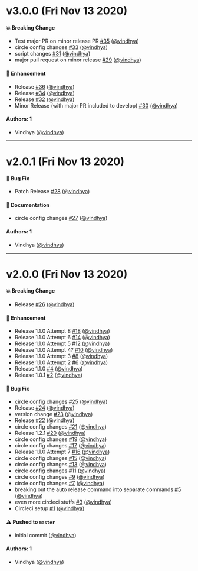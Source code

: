 # v3.0.0 (Fri Nov 13 2020)

#### 💥 Breaking Change

- Test major PR on minor release PR [#35](https://github.com/vindhya/hello-world-npm-test/pull/35) ([@vindhya](https://github.com/vindhya))
- circle config changes [#33](https://github.com/vindhya/hello-world-npm-test/pull/33) ([@vindhya](https://github.com/vindhya))
- script changes [#31](https://github.com/vindhya/hello-world-npm-test/pull/31) ([@vindhya](https://github.com/vindhya))
- major pull request on minor release [#29](https://github.com/vindhya/hello-world-npm-test/pull/29) ([@vindhya](https://github.com/vindhya))

#### 🚀 Enhancement

- Release [#36](https://github.com/vindhya/hello-world-npm-test/pull/36) ([@vindhya](https://github.com/vindhya))
- Release [#34](https://github.com/vindhya/hello-world-npm-test/pull/34) ([@vindhya](https://github.com/vindhya))
- Release [#32](https://github.com/vindhya/hello-world-npm-test/pull/32) ([@vindhya](https://github.com/vindhya))
- Minor Release (with major PR included to develop) [#30](https://github.com/vindhya/hello-world-npm-test/pull/30) ([@vindhya](https://github.com/vindhya))

#### Authors: 1

- Vindhya ([@vindhya](https://github.com/vindhya))

---

# v2.0.1 (Fri Nov 13 2020)

#### 🐛 Bug Fix

- Patch Release [#28](https://github.com/vindhya/hello-world-npm-test/pull/28) ([@vindhya](https://github.com/vindhya))

#### 📝 Documentation

- circle config changes [#27](https://github.com/vindhya/hello-world-npm-test/pull/27) ([@vindhya](https://github.com/vindhya))

#### Authors: 1

- Vindhya ([@vindhya](https://github.com/vindhya))

---

# v2.0.0 (Fri Nov 13 2020)

#### 💥 Breaking Change

- Release [#26](https://github.com/vindhya/hello-world-npm-test/pull/26) ([@vindhya](https://github.com/vindhya))

#### 🚀 Enhancement

- Release 1.1.0 Attempt 8 [#18](https://github.com/vindhya/hello-world-npm-test/pull/18) ([@vindhya](https://github.com/vindhya))
- Release 1.1.0 Attempt 6 [#14](https://github.com/vindhya/hello-world-npm-test/pull/14) ([@vindhya](https://github.com/vindhya))
- Release 1.1.0 Attempt 5 [#12](https://github.com/vindhya/hello-world-npm-test/pull/12) ([@vindhya](https://github.com/vindhya))
- Release 1.1.0 Attempt 4? [#10](https://github.com/vindhya/hello-world-npm-test/pull/10) ([@vindhya](https://github.com/vindhya))
- Release 1.1.0 Attempt 3 [#8](https://github.com/vindhya/hello-world-npm-test/pull/8) ([@vindhya](https://github.com/vindhya))
- Release 1.1.0 Attempt 2 [#6](https://github.com/vindhya/hello-world-npm-test/pull/6) ([@vindhya](https://github.com/vindhya))
- Release 1.1.0 [#4](https://github.com/vindhya/hello-world-npm-test/pull/4) ([@vindhya](https://github.com/vindhya))
- Release 1.0.1 [#2](https://github.com/vindhya/hello-world-npm-test/pull/2) ([@vindhya](https://github.com/vindhya))

#### 🐛 Bug Fix

- circle config changes [#25](https://github.com/vindhya/hello-world-npm-test/pull/25) ([@vindhya](https://github.com/vindhya))
- Release [#24](https://github.com/vindhya/hello-world-npm-test/pull/24) ([@vindhya](https://github.com/vindhya))
- version change [#23](https://github.com/vindhya/hello-world-npm-test/pull/23) ([@vindhya](https://github.com/vindhya))
- Release [#22](https://github.com/vindhya/hello-world-npm-test/pull/22) ([@vindhya](https://github.com/vindhya))
- circle config changes [#21](https://github.com/vindhya/hello-world-npm-test/pull/21) ([@vindhya](https://github.com/vindhya))
- Release 1.2.1 [#20](https://github.com/vindhya/hello-world-npm-test/pull/20) ([@vindhya](https://github.com/vindhya))
- circle config changes [#19](https://github.com/vindhya/hello-world-npm-test/pull/19) ([@vindhya](https://github.com/vindhya))
- circle config changes [#17](https://github.com/vindhya/hello-world-npm-test/pull/17) ([@vindhya](https://github.com/vindhya))
- Release 1.1.0 Attempt 7 [#16](https://github.com/vindhya/hello-world-npm-test/pull/16) ([@vindhya](https://github.com/vindhya))
- circle config changes [#15](https://github.com/vindhya/hello-world-npm-test/pull/15) ([@vindhya](https://github.com/vindhya))
- circle config changes [#13](https://github.com/vindhya/hello-world-npm-test/pull/13) ([@vindhya](https://github.com/vindhya))
- circle config changes [#11](https://github.com/vindhya/hello-world-npm-test/pull/11) ([@vindhya](https://github.com/vindhya))
- circle config changes [#9](https://github.com/vindhya/hello-world-npm-test/pull/9) ([@vindhya](https://github.com/vindhya))
- circle config changes [#7](https://github.com/vindhya/hello-world-npm-test/pull/7) ([@vindhya](https://github.com/vindhya))
- breaking out the auto release command into separate commands [#5](https://github.com/vindhya/hello-world-npm-test/pull/5) ([@vindhya](https://github.com/vindhya))
- even more circleci stuffs [#3](https://github.com/vindhya/hello-world-npm-test/pull/3) ([@vindhya](https://github.com/vindhya))
- Circleci setup [#1](https://github.com/vindhya/hello-world-npm-test/pull/1) ([@vindhya](https://github.com/vindhya))

#### ⚠️ Pushed to `master`

- initial commit ([@vindhya](https://github.com/vindhya))

#### Authors: 1

- Vindhya ([@vindhya](https://github.com/vindhya))
